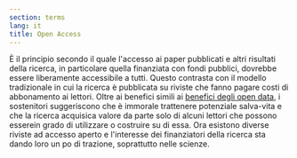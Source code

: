 ```yaml
---
section: terms
lang: it
title: Open Access
---
```

È il principio secondo il quale l'accesso ai paper pubblicati e altri risultati della ricerca, in particolare quella finanziata con fondi pubblici, dovrebbe essere liberamente accessibile a tutti. Questo contrasta con il modello tradizionale in cui la ricerca è pubblicata su riviste che fanno pagare costi di abbonamento ai lettori. Oltre ai benefici simili ai [benefici degli open data](/glossary/it/terms/benefits-of-open-data/), i sostenitori suggeriscono che è immorale trattenere potenziale salva-vita e che la ricerca acquisica valore da parte solo di alcuni lettori che possono esserein grado di utilizzare o costruire su di essa. Ora esistono diverse riviste ad accesso aperto e l'interesse dei finanziatori della ricerca sta dando loro un po di trazione, soprattutto nelle scienze.

